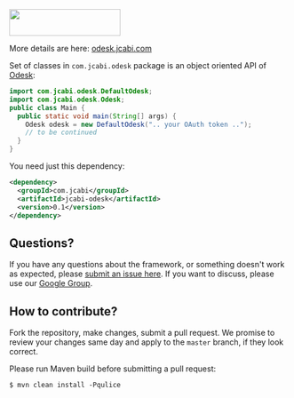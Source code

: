 <img src="http://img.jcabi.com/logo.png" width="200px" height="48px" />

More details are here: [odesk.jcabi.com](http://odesk.jcabi.com/)

Set of classes in `com.jcabi.odesk` package is
an object oriented API of [Odesk](http://www.odesk.com):

```java
import com.jcabi.odesk.DefaultOdesk;
import com.jcabi.odesk.Odesk;
public class Main {
  public static void main(String[] args) {
    Odesk odesk = new DefaultOdesk(".. your OAuth token ..");
    // to be continued
  }
}
```

You need just this dependency:

```xml
<dependency>
  <groupId>com.jcabi</groupId>
  <artifactId>jcabi-odesk</artifactId>
  <version>0.1</version>
</dependency>
```

## Questions?

If you have any questions about the framework, or something doesn't work as expected,
please [submit an issue here](https://github.com/jcabi/jcabi-odesk/issues/new).
If you want to discuss, please use our [Google Group](https://groups.google.com/forum/#!forum/jcabi).

## How to contribute?

Fork the repository, make changes, submit a pull request.
We promise to review your changes same day and apply to
the `master` branch, if they look correct.

Please run Maven build before submitting a pull request:

```
$ mvn clean install -Pqulice
```
